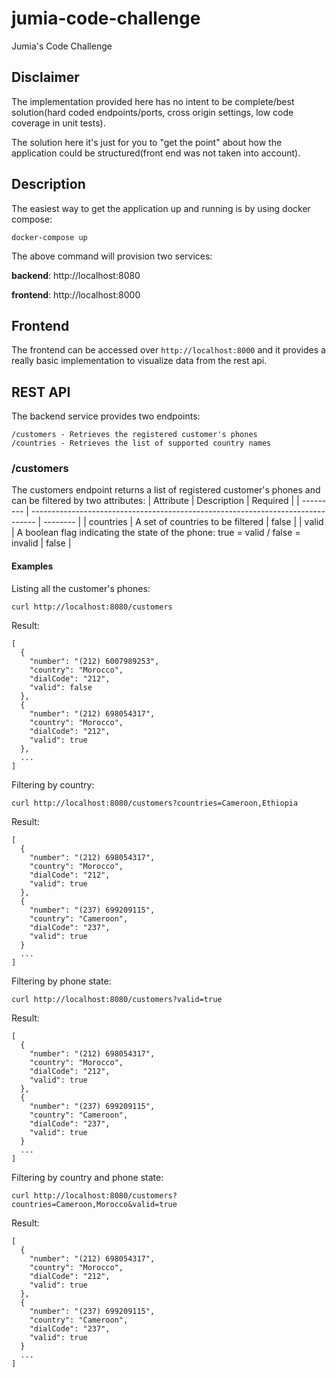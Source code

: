# jumia-code-challenge
Jumia's Code Challenge

## Disclaimer
The implementation provided here has no intent to be complete/best solution(hard coded endpoints/ports, cross origin settings, low code coverage in unit tests).

The solution here it's just for you to "get the point" about how the application could be structured(front end was not taken into account).

## Description
The easiest way to get the application up and running is by using docker compose:
```
docker-compose up
```
The above command will provision two services:

__backend__: http://localhost:8080

__frontend__: http://localhost:8000

## Frontend
The frontend can be accessed over ```http://localhost:8000``` and it provides a really basic implementation to visualize data from the rest api.

## REST API
The backend service provides two endpoints:
```
/customers - Retrieves the registered customer's phones
/countries - Retrieves the list of supported country names
```

### /customers
The customers endpoint returns a list of registered customer's phones and can be filtered by two attributes:
| Attribute | Description                                                                      | Required |
| --------- | -------------------------------------------------------------------------------  | -------- |
| countries | A set of countries to be filtered                                                | false    |
| valid     | A boolean flag indicating the state of the phone: true = valid / false = invalid | false    |

#### Examples
Listing all the customer's phones:
```
curl http://localhost:8080/customers
```
Result:
```
[
  {
    "number": "(212) 6007989253",
    "country": "Morocco",
    "dialCode": "212",
    "valid": false
  }, 
  {
    "number": "(212) 698054317",
    "country": "Morocco",
    "dialCode": "212",
    "valid": true
  },
  ...
]
```
Filtering by country:
```
curl http://localhost:8080/customers?countries=Cameroon,Ethiopia
```
Result:
```
[
  {
    "number": "(212) 698054317",
    "country": "Morocco",
    "dialCode": "212",
    "valid": true
  },
  {
    "number": "(237) 699209115",
    "country": "Cameroon",
    "dialCode": "237",
    "valid": true
  }
  ...
]
```
Filtering by phone state:
```
curl http://localhost:8080/customers?valid=true
```
Result:
```
[
  {
    "number": "(212) 698054317",
    "country": "Morocco",
    "dialCode": "212",
    "valid": true
  },
  {
    "number": "(237) 699209115",
    "country": "Cameroon",
    "dialCode": "237",
    "valid": true
  }
  ...
]
```
Filtering by country and phone state:
```
curl http://localhost:8080/customers?countries=Cameroon,Morocco&valid=true
```
Result:
```
[
  {
    "number": "(212) 698054317",
    "country": "Morocco",
    "dialCode": "212",
    "valid": true
  },
  {
    "number": "(237) 699209115",
    "country": "Cameroon",
    "dialCode": "237",
    "valid": true
  }
  ...
]
```